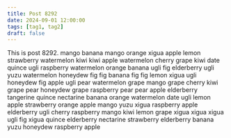 ```yaml
---
title: Post 8292
date: 2024-09-01 12:00:00
tags: [tag1, tag2]
draft: false
---
```

This is post 8292.
mango
banana
mango
orange
xigua
apple
lemon
strawberry
watermelon
kiwi
kiwi
apple
watermelon
cherry
grape
kiwi
date
quince
ugli
raspberry
watermelon
orange
banana
ugli
fig
elderberry
ugli
yuzu
watermelon
honeydew
fig
fig
banana
fig
fig
lemon
xigua
ugli
honeydew
fig
apple
ugli
pear
watermelon
grape
mango
grape
cherry
kiwi
grape
pear
honeydew
grape
raspberry
pear
pear
apple
elderberry
tangerine
quince
nectarine
banana
orange
watermelon
date
ugli
lemon
apple
strawberry
orange
apple
mango
yuzu
xigua
raspberry
apple
elderberry
ugli
cherry
raspberry
mango
kiwi
lemon
grape
xigua
xigua
xigua
ugli
fig
xigua
quince
elderberry
nectarine
strawberry
elderberry
banana
yuzu
honeydew
raspberry
apple
